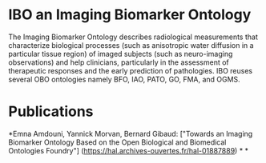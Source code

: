 # IBO an Imaging Biomarker Ontology
The Imaging Biomarker Ontology describes radiological measurements that characterize biological processes (such as anisotropic water diffusion in a particular tissue region) of imaged subjects (such as neuro-imaging observations) and help clinicians, particularly in the assessment of therapeutic responses and the early prediction of pathologies. IBO reuses several OBO ontologies namely BFO, IAO, PATO, GO, FMA, and OGMS.
# Publications 
*Emna Amdouni, Yannick Morvan, Bernard Gibaud: ["Towards an Imaging Biomarker Ontology Based on the Open Biological and Biomedical Ontologies Foundry"] (https://hal.archives-ouvertes.fr/hal-01887889)
*
*
